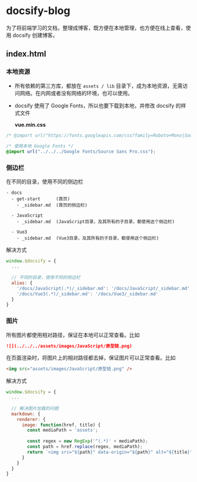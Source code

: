 # docsify-blog



为了将前端学习的文档，整理成博客，既方便在本地管理，也方便在线上查看，使用 docsify 创建博客。



## index.html

### 本地资源

- 所有依赖的第三方库，都放在 `assets / lib` 目录下，成为本地资源，无需访问网络。在内网或者没有网络的环境，也可以使用。

- docsify 使用了 Google Fonts，所以也要下载到本地，并修改 docsify 的样式文件

  **vue.min.css**

```css
/* @import url("https://fonts.googleapis.com/css?family=Roboto+Mono|Source+Sans+Pro:300,400,600"); */
  
/* 使用本地 Google Fonts */
@import url("../../../Google Fonts/Source Sans Pro.css");
```

  

### 侧边栏

在不同的目录，使用不同的侧边栏

```
- docs
  - get-start      (首页)
    - _sidebar.md  (首页的侧边栏)
    
  - JavaScript
    - _sidebar.md  (JavaScript目录，及其所有的子目录，都使用这个侧边栏)
  
  - Vue3
    - _sidebar.md  (Vue3目录，及其所有的子目录，都使用这个侧边栏)
```



解决方式

```js
window.$docsify = {
  ...
  
  // 不同的目录，使用不同的侧边栏
  alias: {
    '/docs/JavaScript(.*)/_sidebar.md': '/docs/JavaScript/_sidebar.md',
    '/docs/Vue3(.*)/_sidebar.md': '/docs/Vue3/_sidebar.md'
  }
}
```



### 图片

所有图片都使用相对路径，保证在本地可以正常查看。比如

```markdown
![](../../../assets/images/JavaScript/原型链.png)
```

在页面渲染时，将图片上的相对路径都去掉，保证图片可以正常查看。比如

```html
<img src="assets/images/JavaScript/原型链.png" />
```



解决方式

```js
window.$docsify = {
  ...
  
  // 解决图片加载的问题
  markdown: {
    renderer: {
      image: function(href, title) {
        const mediaPath = 'assets';
        
        const regex = new RegExp('^(.*)' + mediaPath);
        const path = href.replace(regex, mediaPath);
        return `<img src="${path}" data-origin="${path}" alt="${title}">`
      }
    }
  }
}
```

